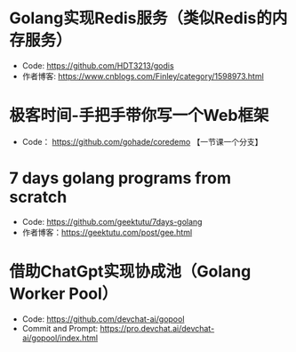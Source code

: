 # Golang实现Redis服务（类似Redis的内存服务）

- Code:   https://github.com/HDT3213/godis  
- 作者博客: https://www.cnblogs.com/Finley/category/1598973.html

# 极客时间-手把手带你写一个Web框架
- Code： https://github.com/gohade/coredemo    【一节课一个分支】

# 7 days golang programs from scratch
- Code:  https://github.com/geektutu/7days-golang
- 作者博客：https://geektutu.com/post/gee.html

# 借助ChatGpt实现协成池（Golang Worker Pool）  
- Code: https://github.com/devchat-ai/gopool
- Commit and Prompt: https://pro.devchat.ai/devchat-ai/gopool/index.html

